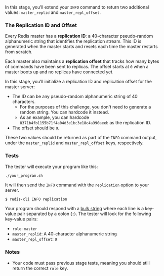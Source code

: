 In this stage, you'll extend your `INFO` command to return two additional values: `master_replid` and `master_repl_offset`.

### The Replication ID and Offset

Every Redis master has a **replication ID**: a 40-character pseudo-random alphanumeric string that identifies the replication stream. This ID is generated when the master starts and resets each time the master restarts from scratch.

Each master also maintains a **replication offset** that tracks how many bytes of commands have been sent to replicas. The offset starts at `0` when a master boots up and no replicas have connected yet.

In this stage, you'll initialize a replication ID and replication offset for the master server:

- The ID can be any pseudo-random alphanumeric string of 40 characters.
  - For the purposes of this challenge, you don't need to generate a random string. You can hardcode it instead.
  - As an example, you can hardcode `8371b4fb1155b71f4a04d3e1bc3e18c4a990aeeb` as the replication ID.
- The offset should be `0`.

These two values should be returned as part of the `INFO` command output, under the `master_replid` and `master_repl_offset` keys, respectively.

### Tests

The tester will execute your program like this:

```
./your_program.sh
```

It will then send the `INFO` command with the `replication` option to your server.

```bash
$ redis-cli INFO replication
```

Your program should respond with a [bulk string](https://redis.io/docs/latest/develop/reference/protocol-spec/#bulk-strings) where each line is a key-value pair separated by a colon (`:`). The tester will look for the following key-value pairs:

- `role`: `master`
- `master_replid`: A 40-character alphanumeric string
- `master_repl_offset`: `0`

### Notes

- Your code must pass previous stage tests, meaning you should still return the correct `role` key.
